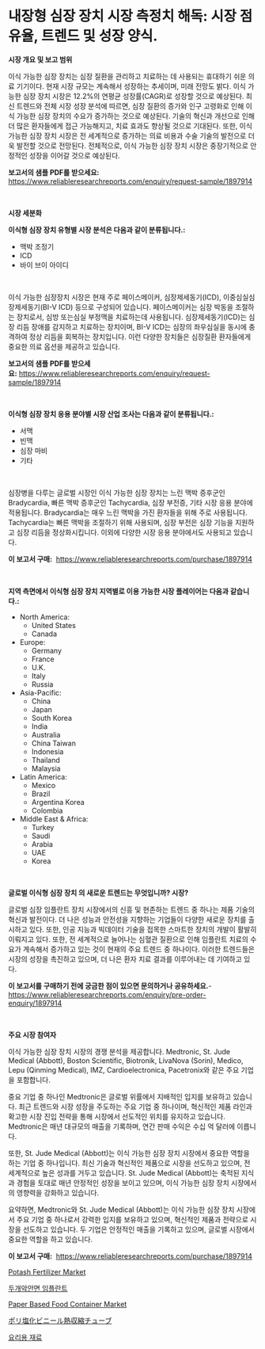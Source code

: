 <p><h1>내장형 심장 장치 시장 측정치 해독: 시장 점유율, 트렌드 및 성장 양식.</h1></p><p><strong>시장 개요 및 보고 범위</strong></p>
<p><p>이식 가능한 심장 장치는 심장 질환을 관리하고 치료하는 데 사용되는 휴대하기 쉬운 의료 기기이다. 현재 시장 규모는 계속해서 성장하는 추세이며, 미래 전망도 밝다. 이식 가능한 심장 장치 시장은 12.2%의 연평균 성장률(CAGR)로 성장할 것으로 예상된다. 최신 트렌드와 전체 시장 성장 분석에 따르면, 심장 질환의 증가와 인구 고령화로 인해 이식 가능한 심장 장치의 수요가 증가하는 것으로 예상된다. 기술의 혁신과 개선으로 인해 더 많은 환자들에게 접근 가능해지고, 치료 효과도 향상될 것으로 기대된다. 또한, 이식 가능한 심장 장치 시장은 전 세계적으로 증가하는 의료 비용과 수술 기술의 발전으로 더욱 발전할 것으로 전망된다. 전체적으로, 이식 가능한 심장 장치 시장은 중장기적으로 안정적인 성장을 이어갈 것으로 예상된다.</p></p>
<p><strong>보고서의 샘플 PDF를 받으세요:</strong> <a href="https://www.reliableresearchreports.com/enquiry/request-sample/1897914">https://www.reliableresearchreports.com/enquiry/request-sample/1897914</a></p>
<p>&nbsp;</p>
<p><strong>시장 세분화</strong></p>
<p><strong>이식형 심장 장치 유형별 시장 분석은 다음과 같이 분류됩니다.:</strong></p>
<p><ul><li>맥박 조정기</li><li>ICD</li><li>바이 브이 아이디</li></ul></p>
<p>&nbsp;</p>
<p><p>이식 가능한 심장장치 시장은 현재 주로 페이스메이커, 심장제세동기(ICD), 이중심실심장제세동기(BI-V ICD) 등으로 구성되어 있습니다. 페이스메이커는 심장 박동을 조절하는 장치로서, 심방 또는심실 부정맥을 치료하는데 사용됩니다. 심장제세동기(ICD)는 심장 리듬 장애를 감지하고 치료하는 장치이며, BI-V ICD는 심장의 좌우심실을 동시에 충격하여 정상 리듬을 회복하는 장치입니다. 이런 다양한 장치들은 심장질환 환자들에게 중요한 의료 옵션을 제공하고 있습니다.</p></p>
<p><strong>보고서의 샘플 PDF를 받으세요:</strong>&nbsp;<a href="https://www.reliableresearchreports.com/enquiry/request-sample/1897914">https://www.reliableresearchreports.com/enquiry/request-sample/1897914</a></p>
<p>&nbsp;</p>
<p><strong> 이식형 심장 장치 응용 분야별 시장 산업 조사는 다음과 같이 분류됩니다.:</strong></p>
<p><ul><li>서맥</li><li>빈맥</li><li>심장 마비</li><li>기타</li></ul></p>
<p>&nbsp;</p>
<p><p>심장병을 다루는 글로벌 시장인 이식 가능한 심장 장치는 느린 맥박 증후군인 Bradycardia, 빠른 맥박 증후군인 Tachycardia, 심장 부전증, 기타 시장 응용 분야에 적용됩니다. Bradycardia는 매우 느린 맥박을 가진 환자들을 위해 주로 사용됩니다. Tachycardia는 빠른 맥박을 조절하기 위해 사용되며, 심장 부전은 심장 기능을 지원하고 심장 리듬을 정상화시킵니다. 이외에 다양한 시장 응용 분야에서도 사용되고 있습니다.</p></p>
<p><strong>이 보고서 구매:</strong>&nbsp; <a href="https://www.reliableresearchreports.com/purchase/1897914">https://www.reliableresearchreports.com/purchase/1897914</a></p>
<p>&nbsp;</p>
<p><strong>지역 측면에서 이식형 심장 장치 지역별로 이용 가능한 시장 플레이어는 다음과 같습니다.:</strong></p>
<p><ul>
    <li>
        North America:
        <ul>
            <li>United States</li>
            <li>Canada</li>
        </ul>
    </li>
    <li>
        Europe:
        <ul>
            <li>Germany</li>
            <li>France</li>
            <li>U.K.</li>
            <li>Italy</li>
            <li>Russia</li>
        </ul>
    </li>
    <li>
        Asia-Pacific:
        <ul>
            <li>China</li>
            <li>Japan</li>
            <li>South Korea</li>
            <li>India</li>
            <li>Australia</li>
            <li>China Taiwan</li>
            <li>Indonesia</li>
            <li>Thailand</li>
            <li>Malaysia</li>
        </ul>
    </li>
    <li>
        Latin America:
        <ul>
            <li>Mexico</li>
            <li>Brazil</li>
            <li>Argentina Korea</li>
            <li>Colombia</li>
        </ul>
    </li>
    <li>
        Middle East & Africa:
        <ul>
            <li>Turkey</li>
            <li>Saudi</li>
            <li>Arabia</li>
            <li>UAE</li>
            <li>Korea</li>
        </ul>
    </li>
    </ul></p>
<p>&nbsp;</p>
<p><strong>글로벌 이식형 심장 장치 의 새로운 트렌드는 무엇입니까? 시장?</strong></p>
<p><p>글로벌 심장 임플란트 장치 시장에서의 신흥 및 현존하는 트렌드 중 하나는 제품 기술의 혁신과 발전이다. 더 나은 성능과 안전성을 지향하는 기업들이 다양한 새로운 장치를 출시하고 있다. 또한, 인공 지능과 빅데이터 기술을 접목한 스마트한 장치의 개발이 활발히 이뤄지고 있다. 또한, 전 세계적으로 늘어나는 심혈관 질환으로 인해 임플란트 치료의 수요가 계속해서 증가하고 있는 것이 현재의 주요 트렌드 중 하나이다. 이러한 트렌드들은 시장의 성장을 촉진하고 있으며, 더 나은 환자 치료 결과를 이루어내는 데 기여하고 있다.</p></p>
<p><strong>이 보고서를 구매하기 전에 궁금한 점이 있으면 문의하거나 공유하세요.</strong>- <a href="https://www.reliableresearchreports.com/enquiry/pre-order-enquiry/1897914">https://www.reliableresearchreports.com/enquiry/pre-order-enquiry/1897914</a></p>
<p>&nbsp;</p>
<p><strong>주요 시장 참여자</strong></p>
<p><p>이식 가능한 심장 장치 시장의 경쟁 분석을 제공합니다. Medtronic, St. Jude Medical (Abbott), Boston Scientific, Biotronik, LivaNova (Sorin), Medico, Lepu (Qinming Medical), IMZ, Cardioelectronica, Pacetronix와 같은 주요 기업을 포함합니다.</p><p>중요 기업 중 하나인 Medtronic은 글로벌 위률에서 지배적인 입지를 보유하고 있습니다. 최근 트렌드와 시장 성장을 주도하는 주요 기업 중 하나이며, 혁신적인 제품 라인과 확고한 시장 진입 전략을 통해 시장에서 선도적인 위치를 유지하고 있습니다. Medtronic은 매년 대규모의 매출을 기록하며, 연간 판매 수익은 수십 억 달러에 이릅니다.</p><p>또한, St. Jude Medical (Abbott)는 이식 가능한 심장 장치 시장에서 중요한 역할을 하는 기업 중 하나입니다. 최신 기술과 혁신적인 제품으로 시장을 선도하고 있으며, 전 세계적으로 높은 성과를 거두고 있습니다. St. Jude Medical (Abbott)는 축적된 지식과 경험을 토대로 매년 안정적인 성장을 보이고 있으며, 이식 가능한 심장 장치 시장에서의 영향력을 강화하고 있습니다.</p><p>요약하면, Medtronic와 St. Jude Medical (Abbott)는 이식 가능한 심장 장치 시장에서 주요 기업 중 하나로서 강력한 입지를 보유하고 있으며, 혁신적인 제품과 전략으로 시장을 선도하고 있습니다. 두 기업은 안정적인 매출을 기록하고 있으며, 글로벌 시장에서 중요한 역할을 하고 있습니다.</p></p>
<p><strong>이 보고서 구매:</strong>&nbsp;&nbsp;<a href="https://www.reliableresearchreports.com/purchase/1897914">https://www.reliableresearchreports.com/purchase/1897914</a></p>
<p><p><a href="https://github.com/Sherrillcrooksxa8i18ucf2m/Market-Research-Report-List-1/blob/main/potash-fertilizer-market.md">Potash Fertilizer Market</a></p><p><a href="https://medium.com/@percymckty3ytenzie89676/%EB%91%90%EB%B6%80-%EB%A7%A5%EC%8B%9C%EB%A1%9C-%EC%95%88%EB%A9%B4-%EC%9E%84%ED%94%8C%EB%9E%80%ED%8A%B8-%EC%8B%9C%EC%9E%A5-%EC%A7%80%ED%91%9C-%ED%95%B4%EB%8F%85-%EC%8B%9C%EC%9E%A5-%EC%A0%90%EC%9C%A0%EC%9C%A8-%ED%8A%B8%EB%A0%8C%EB%93%9C-%EB%B0%8F-%EC%84%B1%EC%9E%A5-%ED%8C%A8%ED%84%B4-5a6013920aa7">두개악안면 임플란트</a></p><p><a href="https://issuu.com/reportprime-2/docs/paper-based-food-container-market-size-2030.pptx">Paper Based Food Container Market</a></p><p><a href="https://github.com/hwbcz413288296/Market-Research-Report-List-1/blob/main/4916361193643.md">ポリ塩化ビニール熱収縮チューブ</a></p><p><a href="https://medium.com/@dadanedu33/%EC%8B%9D%ED%92%88-%EC%9E%AC%EB%A3%8C-%EC%8B%9C%EC%9E%A5-%EA%B2%BD%EC%9F%81-%EB%B6%84%EC%84%9D-%EC%8B%9C%EC%9E%A5-%ED%8A%B8%EB%A0%8C%EB%93%9C-%EB%B0%8F-2031%EB%85%84%EA%B9%8C%EC%A7%80%EC%9D%98-%EC%98%88%EC%B8%A1-b52f65b2e050">요리용 재료</a></p></p>
